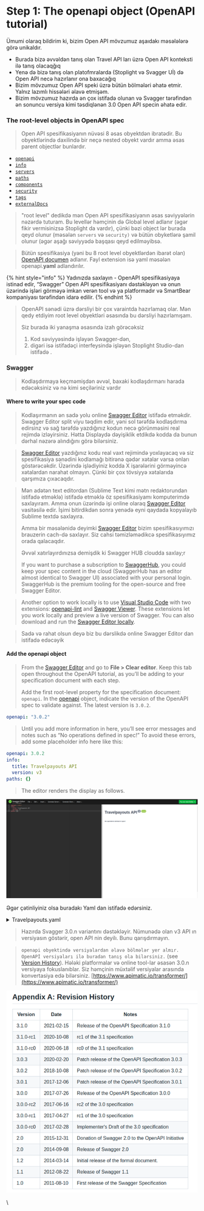 # Step 1: The openapi object (OpenAPI tutorial)

Ümumi olaraq bildirim ki, bizim Open API mövzumuz aşaıdakı məsələlərə görə unikaldır.

* Burada bizə əvvəldən tanış olan Travel API ları üzrə Open API konteksti ilə tanış olacaqğıq
* Yenə də bizə tanış olan platofmralarda (Stoplight və Svagger Uİ) də Open API necə hazırlanır ona baxacağıq
* Bizim mövzumuz Open API speki üzrə bütün bölmələri əhatə etmir. Yalnız lazımlı hissələri əlavə etmişəm.
* Bizim mövzumuz hazırda ən çox istifadə olunan və Svagger tərəfindən ən sonuncu versiya kimi təsdiqlənən 3.0 Open API specin əhatə edir.&#x20;

### The root-level objects in OpenAPI spec <a href="#the-root-level-objects-in-openapi-spec" id="the-root-level-objects-in-openapi-spec"></a>

> Open API spesifikasiyanın nüvəsi 8 əsas obyektdən ibratədir. Bu obyektlərində daxilində bir neçə nested obyekt vardır amma əsas parent objectlər bunlardır.

* [`openapi`](https://github.com/OAI/OpenAPI-Specification/blob/master/versions/3.1.0.md#oasObject)
* [`info`](https://github.com/OAI/OpenAPI-Specification/blob/master/versions/3.1.0.md#infoObject)
* [`servers`](https://github.com/OAI/OpenAPI-Specification/blob/master/versions/3.1.0.md#serverObject)
* [`paths`](https://github.com/OAI/OpenAPI-Specification/blob/master/versions/3.1.0.md#pathsObject)
* [`components`](https://github.com/OAI/OpenAPI-Specification/blob/master/versions/3.1.0.md#componentsObject)
* [`security`](https://github.com/OAI/OpenAPI-Specification/blob/master/versions/3.1.0.md#securityRequirementObject)
* [`tags`](https://github.com/OAI/OpenAPI-Specification/blob/master/versions/3.1.0.md#tagObject)
* [`externalDocs`](https://github.com/OAI/OpenAPI-Specification/blob/master/versions/3.1.0.md#externalDocumentationObject)

> "root level" dedikdə mən Open API spesifikasiyanın əsas səviyyələrin nəzərdə tuturam. Bu levellər həmçinin də Global level adlanır (əgər fikir vermisinizsə Stoplight da vardır), çünki bəzi object lər burada qeyd olunur (məsələn `servers` və `security)` və bütün obyketlərə şamil olunur (əgər aşağı səviyyədə başqası qeyd edilməyibsə.

> Bütün spesifikasiya (yəni bu 8 root level obyektlərdən ibarət olan) [OpenAPI documen](https://github.com/OAI/OpenAPI-Specification/blob/master/versions/3.1.0.md#oasDocument) adlanır. Fayl extension isə yaml məsələn openapi.**yaml** adlandırılır.

{% hint style="info" %}
Yadınızda saxlayın - OpenAPI spesifikasiyaya istinad edir, “Swagger” Open API spesifikasiyanı dəstəkləyən və onun üzərində işləri görməyə imkan verən tool və ya platformadır və SmartBear kompaniyası tərəfindən idarə edilir.
{% endhint %}

> OpenAPI sənədi üzrə dərsliyi bir çox varaintda hazırlamaq olar. Mən qedy etdiyim root level obyektləri əsasında bu dərsliyi hazırlamışam.&#x20;
>
> Siz burada iki yanaşma əsasında izah görəcəksiz
>
> 1. Kod səviyyəsində işləyən Swagger-dən,&#x20;
> 2. digəri isə istifadəçi interfeysində işləyən Stoplight Studio-dan istifadə .

### Swagger <a href="#swagger" id="swagger"></a>

> Kodlaşdırmaya keçməmişdən əvvəl, baxaki kodlaşdırmanı harada edəcəksiniz və nə kimi seçiləriniz vardır
>
>

#### Where to write your spec code

> Kodlaşırmanın ən sadə yolu online [Swagger Editor](https://swagger.io/swagger-editor/) istifadə etməkdir. Swagger Editor split viyu təqdim edir, yəni sol tərəfdə kodlaşdırma edirsinz və sağ tərəfdə yazdığınız kodun necə görünməsini real rejimdə izləyirsiniz. Hətta Displaydə dəyişiklik etdikdə kodda da bunun dərhal nəzərə alındığını görə bilərsiniz.

> &#x20;[Swagger Editor](https://swagger.io/swagger-editor/) yazdığınız kodu real vaxt rejimində yoxlayacaq və siz spesifikasiya sənədini kodlamağı bitirənə qədər xətalar varsa onları göstərəcəkdir. Üzərində işlədiyiniz kodda X işarələrini görməyincə xətalardan narahat olmayın. Çünki bir çox tövsiyyə xətalarıda qarşımıza çıxacaqdır.

> Mən adətən text editordan (Sublime Text kimi mətn redaktorundan istifadə etməklə) istifadə etməklə öz spesifikasiyamı komputerimdə saxlayıram. Amma onun üzərində işi online olaraq  [Swagger Editor](https://swagger.io/swagger-editor/) vasitəsilə edir. İşimi bitirdikdən sonra yenədə eyni qaydada kopyalayıb Sublime textdə saxlayıra.&#x20;
>
> Amma bir məsələnidə deyimki  [Swagger Editor](https://swagger.io/swagger-editor/) bizim spesifikasıyımızı brauzerin cach-də saxlayır. Siz cahsi təmizləmədikcə spesifikasıyımız orada qalacaqdır. &#x20;
>
> Əvvəl xatırlayırdınızsa demişdik ki Swagger HUB cloudda saxlay;r
>
> If you want to purchase a subscription to [SwaggerHub](https://idratherbewriting.com/learnapidoc/pubapis\_swaggerhub\_smartbear.html), you could keep your spec content in the cloud (SwaggerHub has an editor almost identical to Swagger UI) associated with your personal login. SwaggerHub is the premium tooling for the open-source and free Swagger Editor.

> Another option to work locally is to use [Visual Studio Code](https://code.visualstudio.com/) with two extensions: [openapi-lint](https://marketplace.visualstudio.com/items?itemName=mermade.openapi-lint) and [Swagger Viewer](https://marketplace.visualstudio.com/items?itemName=Arjun.swagger-viewer). These extensions let you work locally and preview a live version of Swagger. You can also download and run the [Swagger Editor locally](https://swagger.io/tools/swagger-editor/).

> Sadə və rahat olsun deyə biz bu dərslikdə online Swagger Editor dan istifadə edəcəyik

#### Add the openapi object

> From the [Swagger Editor](https://editor.swagger.io/) and go to **File > Clear editor**. Keep this tab open throughout the OpenAPI tutorial, as you’ll be adding to your specification document with each step.
>
> Add the first root-level property for the specification document: `openapi`. In the [openapi](https://github.com/OAI/OpenAPI-Specification/blob/master/versions/3.1.0.md#oasObject) object, indicate the version of the OpenAPI spec to validate against. The latest version is `3.0.2`.

```yaml
openapi: "3.0.2"
```

> Until you add more information in here, you’ll see error messages and notes such as “No operations defined in spec!” To avoid these errors, add some placeholder info here like this:

```yaml
openapi: 3.0.2
info:
  title: Travelpayouts API
  version: v3
paths: {}
```

> The editor renders the display as follows.

![](<.gitbook/assets/image (2).png>)

Əgər çətinliyiniz olsa buradakı Yaml dan istifadə edərsiniz.

<details>

<summary>Travelpayouts.yaml</summary>

```yaml
openapi: 3.0.0
x-stoplight:
  id: 76s9h4g291j6r
info:
  title: Travelpayouts API
  version: '3'
  description: |-
    Returns the cheapest tickets for specific dates. This sample Swagger file covers the `current` endpoint only from the Travelpayouts API. <br/><br/>  
    > All parameters are optional, you must select at least `destination` or `origin` parameter. By default this endpoint retrieves **chepeast ticket**.
  contact:
    name: Support
    url: 'https://support.travelpayouts.com/'
    email: someone@gmail.com
  termsOfService: 'https://support.travelpayouts.com/hc/en-us/articles/360004162111-Terms-of-the-Travelpayouts-Travel-Affiliate-Network'
  license:
    name: 'License (MIT, Apache 2.0, etc): Attribution-ShareAlike 4.0 International (CC BY-SA 4.0)'
    url: 'https://creativecommons.org/licenses/by-sa/4.0/'''
servers:
  - url: 'https://api.travelpayouts.com/aviasales/v3'
    description: Production
paths:
  /prices_for_dates:
    get:
      summary: Get the cheapest ticket
      tags:
        - Flight
      responses:
        '200':
          description: OK
          content:
            application/json:
              schema:
                type: object
                properties:
                  success:
                    type: boolean
                  data:
                    type: array
                    items:
                      type: object
                      properties:
                        origin:
                          type: string
                        destination:
                          type: string
                        origin_airport:
                          type: string
                        destination_airport:
                          type: string
                        price:
                          type: integer
                        airline:
                          type: string
                        flight_number:
                          type: string
                        departure_at:
                          type: string
                        return_at:
                          type: string
                        transfers:
                          type: integer
                        return_transfers:
                          type: integer
                        duration:
                          type: integer
                        link:
                          type: string
                x-examples:
                  Example 1:
                    success: true
                    data:
                      - origin: LON
                        destination: BCN
                        origin_airport: DME
                        destination_airport: BCN
                        price: 3001
                        airline: IO
                        flight_number: '675'
                        departure_at: '2022-01-21T22:30:00+03:00'
                        return_at: '2022-02-03T06:25:00+03:00'
                        transfers: 0
                        return_transfers: 0
                        duration: 175
                        link: /search/LON2101BCN03021?t=IO16427934001642798800000090DMEBCN16438587001643863800000085BCNVKO_9a6898092e218d1d1a374ecdd20a7fc6_3001&search_date=27122021&expected_price_uuid=bccbd9bf-69dc-49e2-a09b-c7bb6414fde5&expected_price_currency=rub
              examples:
                example-1:
                  value:
                    success: true
                    data:
                      - origin: LON
                        destination: BCN
                        origin_airport: DME
                        destination_airport: BCN
                        price: 3001
                        airline: IO
                        flight_number: '675'
                        departure_at: '2022-01-21T22:30:00+03:00'
                        return_at: '2022-02-03T06:25:00+03:00'
                        transfers: 0
                        return_transfers: 0
                        duration: 175
                        link: /search/LON2101BCN03021?t=IO16427934001642798800000090DMEBCN16438587001643863800000085BCNVKO_9a6898092e218d1d1a374ecdd20a7fc6_3001&search_date=27122021&expected_price_uuid=bccbd9bf-69dc-49e2-a09b-c7bb6414fde5&expected_price_currency=rub
      operationId: get-prices_for_dates
      description: ''
      parameters:
        - $ref: '#/components/parameters/currency'
        - schema:
            type: string
          in: query
          name: origin
          description: An IATA code of a city or an airport of the origin
        - schema:
            type: string
          in: query
          name: destination
          description: 'An IATA code of a city or an airport of the destination (if you don''t specify origin parameter, you must set destination)'
        - schema:
            type: string
            pattern: YYYY-MM or YYYY-MM-DD
          in: query
          name: departure_at
          description: 'the departure date '
        - schema:
            type: string
          in: query
          name: return_at
          description: the return date. For one-way tickets do not specify it
        - schema:
            type: boolean
            default: false
          in: query
          name: direct
          description: 'non-stop tickets, `true` or `false`'
        - schema:
            type: string
            default: ru
          in: query
          name: market
          description: sets the market of the data source
        - schema:
            type: string
            default: '30'
            maxLength: 1000
          in: query
          name: limit
          description: the total number of records on a page
        - schema:
            type: string
          in: query
          name: page
          description: 'a page number, is used to skip some massive of results. For example, if we want to get the entries from *100* to *150*, we need to set `page=3`, and `limit=50`'
        - schema:
            type: string
            enum:
              - price
              - route
            default: price
          in: query
          name: sorting
          description: 'the assorting of prices. <br/><br/>  *price* — by the price (the default value). For the directions, only city — city assorting by the price is possible <br/><br/>  *route* — by the popularity of a route.'
        - schema:
            type: boolean
            default: false
          in: query
          name: unique
          description: 'returning only unique routes, if only origin is specified, `true` or `false`'
    parameters: []
components:
  schemas: {}
  securitySchemes:
    3c63416a24d3b969da6df9271faa9d6e:
      type: apiKey
      in: query
      name: token
  parameters:
    currency:
      name: currency
      in: query
      required: false
      schema:
        type: string
        default: RUB
      description: the currency of prices
x-internal: false
security:
  - 3c63416a24d3b969da6df9271faa9d6e: []
```

</details>

> Hazırda Svagger 3.0.n variantını dəstəkləyir. Nümunədə olan v3 API ın versiyasın göstərir, open API nin deyilı. Bunu qarışdırmayın.

> `openapi obyektində versiyalardan əlavə bölmələr yer almır. OpenAPİ versiyaları ilə buradan tanış ola bilərsiniz.` (see [Version History](https://github.com/OAI/OpenAPI-Specification/blob/master/versions/3.1.0.md#appendix-a-revision-history)). Hələki platformalar və online tool-lar əsasən 3.0.n versiyaya fokuslanıblar. Siz həmçinin müxtəlif versiyalar arasında konvertasiya edə bilərsiniz. [https://www.apimatic.io/transformer/](https://www.apimatic.io/transformer/)

![](<.gitbook/assets/image (4).png>)

\
